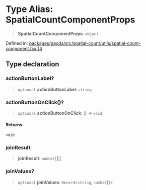 # Type Alias: SpatialCountComponentProps

> **SpatialCountComponentProps**: `object`

Defined in: [packages/geoda/src/spatial-count/utils/spatial-count-component.tsx:14](https://github.com/GeoDaCenter/openassistant/blob/522ecb744b2b3ea1ecebec02c21c19736abe51ae/packages/geoda/src/spatial-count/utils/spatial-count-component.tsx#L14)

## Type declaration

### actionButtonLabel?

> `optional` **actionButtonLabel**: `string`

### actionButtonOnClick()?

> `optional` **actionButtonOnClick**: () => `void`

#### Returns

`void`

### joinResult

> **joinResult**: `number`[][]

### joinValues?

> `optional` **joinValues**: `Record`\<`string`, `number`[]\>

